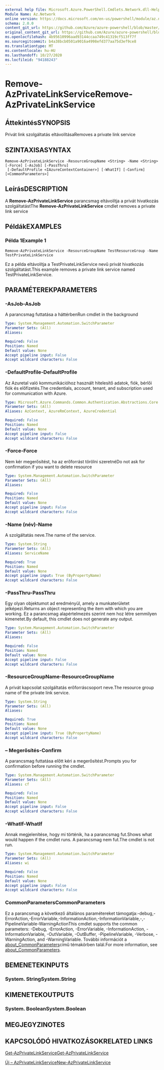 ```yaml
---
external help file: Microsoft.Azure.PowerShell.Cmdlets.Network.dll-Help.xml
Module Name: Az.Network
online version: https://docs.microsoft.com/en-us/powershell/module/az.network/remove-azprivatelinkservice
schema: 2.0.0
content_git_url: https://github.com/Azure/azure-powershell/blob/master/src/Network/Network/help/Remove-AzPrivateLinkService.md
original_content_git_url: https://github.com/Azure/azure-powershell/blob/master/src/Network/Network/help/Remove-AzPrivateLinkService.md
ms.openlocfilehash: 4b95610996aad93144ccaa749c41319cf513ff7f
ms.sourcegitcommit: b4a38bcb0501a9016a4998efd377aa75d3ef9ce8
ms.translationtype: MT
ms.contentlocale: hu-HU
ms.lasthandoff: 10/27/2020
ms.locfileid: "94188243"
---
```

# <span data-ttu-id="61e08-101">Remove-AzPrivateLinkService</span><span class="sxs-lookup"><span data-stu-id="61e08-101">Remove-AzPrivateLinkService</span></span>

## <span data-ttu-id="61e08-102">Áttekintés</span><span class="sxs-lookup"><span data-stu-id="61e08-102">SYNOPSIS</span></span>
<span data-ttu-id="61e08-103">Privát link szolgáltatás eltávolítása</span><span class="sxs-lookup"><span data-stu-id="61e08-103">Removes a private link service</span></span>

## <span data-ttu-id="61e08-104">SZINTAXISA</span><span class="sxs-lookup"><span data-stu-id="61e08-104">SYNTAX</span></span>

```
Remove-AzPrivateLinkService -ResourceGroupName <String> -Name <String> [-Force] [-AsJob] [-PassThru]
 [-DefaultProfile <IAzureContextContainer>] [-WhatIf] [-Confirm] [<CommonParameters>]
```

## <span data-ttu-id="61e08-105">Leírás</span><span class="sxs-lookup"><span data-stu-id="61e08-105">DESCRIPTION</span></span>
<span data-ttu-id="61e08-106">A **Remove-AzPrivateLinkService** parancsmag eltávolítja a privát hivatkozás szolgáltatást</span><span class="sxs-lookup"><span data-stu-id="61e08-106">The **Remove-AzPrivateLinkService** cmdlet removes a private link service</span></span>

## <span data-ttu-id="61e08-107">Példák</span><span class="sxs-lookup"><span data-stu-id="61e08-107">EXAMPLES</span></span>

### <span data-ttu-id="61e08-108">Példa 1</span><span class="sxs-lookup"><span data-stu-id="61e08-108">Example 1</span></span>
```
Remove-AzPrivateLinkService -ResourceGroupName TestResourceGroup -Name TestPrivateLinkService
```

<span data-ttu-id="61e08-109">Ez a példa eltávolítja a TestPrivateLinkService nevű privát hivatkozás szolgáltatást.</span><span class="sxs-lookup"><span data-stu-id="61e08-109">This example removes a private link service named TestPrivateLinkService.</span></span>

## <span data-ttu-id="61e08-110">PARAMÉTEREK</span><span class="sxs-lookup"><span data-stu-id="61e08-110">PARAMETERS</span></span>

### <span data-ttu-id="61e08-111">-AsJob</span><span class="sxs-lookup"><span data-stu-id="61e08-111">-AsJob</span></span>
<span data-ttu-id="61e08-112">A parancsmag futtatása a háttérben</span><span class="sxs-lookup"><span data-stu-id="61e08-112">Run cmdlet in the background</span></span>

```yaml
Type: System.Management.Automation.SwitchParameter
Parameter Sets: (All)
Aliases:

Required: False
Position: Named
Default value: None
Accept pipeline input: False
Accept wildcard characters: False
```

### <span data-ttu-id="61e08-113">-DefaultProfile</span><span class="sxs-lookup"><span data-stu-id="61e08-113">-DefaultProfile</span></span>
<span data-ttu-id="61e08-114">Az Azuretal való kommunikációhoz használt hitelesítő adatok, fiók, bérlői fiók és előfizetés.</span><span class="sxs-lookup"><span data-stu-id="61e08-114">The credentials, account, tenant, and subscription used for communication with Azure.</span></span>

```yaml
Type: Microsoft.Azure.Commands.Common.Authentication.Abstractions.Core.IAzureContextContainer
Parameter Sets: (All)
Aliases: AzContext, AzureRmContext, AzureCredential

Required: False
Position: Named
Default value: None
Accept pipeline input: False
Accept wildcard characters: False
```

### <span data-ttu-id="61e08-115">-Force</span><span class="sxs-lookup"><span data-stu-id="61e08-115">-Force</span></span>
<span data-ttu-id="61e08-116">Nem kér megerősítést, ha az erőforrást törölni szeretné</span><span class="sxs-lookup"><span data-stu-id="61e08-116">Do not ask for confirmation if you want to delete resource</span></span>

```yaml
Type: System.Management.Automation.SwitchParameter
Parameter Sets: (All)
Aliases:

Required: False
Position: Named
Default value: None
Accept pipeline input: False
Accept wildcard characters: False
```

### <span data-ttu-id="61e08-117">-Name (név)</span><span class="sxs-lookup"><span data-stu-id="61e08-117">-Name</span></span>
<span data-ttu-id="61e08-118">A szolgáltatás neve.</span><span class="sxs-lookup"><span data-stu-id="61e08-118">The name of the service.</span></span>

```yaml
Type: System.String
Parameter Sets: (All)
Aliases: ServiceName

Required: True
Position: Named
Default value: None
Accept pipeline input: True (ByPropertyName)
Accept wildcard characters: False
```

### <span data-ttu-id="61e08-119">-PassThru</span><span class="sxs-lookup"><span data-stu-id="61e08-119">-PassThru</span></span>
<span data-ttu-id="61e08-120">Egy olyan objektumot ad eredményül, amely a munkaterületet jelképezi.</span><span class="sxs-lookup"><span data-stu-id="61e08-120">Returns an object representing the item with which you are working.</span></span>
<span data-ttu-id="61e08-121">Ez a parancsmag alapértelmezés szerint nem hoz létre semmilyen kimenetet.</span><span class="sxs-lookup"><span data-stu-id="61e08-121">By default, this cmdlet does not generate any output.</span></span>

```yaml
Type: System.Management.Automation.SwitchParameter
Parameter Sets: (All)
Aliases:

Required: False
Position: Named
Default value: None
Accept pipeline input: False
Accept wildcard characters: False
```

### <span data-ttu-id="61e08-122">-ResourceGroupName</span><span class="sxs-lookup"><span data-stu-id="61e08-122">-ResourceGroupName</span></span>
<span data-ttu-id="61e08-123">A privát kapcsolat szolgáltatás erőforráscsoport neve.</span><span class="sxs-lookup"><span data-stu-id="61e08-123">The resource group name of the private link service.</span></span>

```yaml
Type: System.String
Parameter Sets: (All)
Aliases:

Required: True
Position: Named
Default value: None
Accept pipeline input: True (ByPropertyName)
Accept wildcard characters: False
```

### <span data-ttu-id="61e08-124">– Megerősítés</span><span class="sxs-lookup"><span data-stu-id="61e08-124">-Confirm</span></span>
<span data-ttu-id="61e08-125">A parancsmag futtatása előtt kéri a megerősítést.</span><span class="sxs-lookup"><span data-stu-id="61e08-125">Prompts you for confirmation before running the cmdlet.</span></span>

```yaml
Type: System.Management.Automation.SwitchParameter
Parameter Sets: (All)
Aliases: cf

Required: False
Position: Named
Default value: None
Accept pipeline input: False
Accept wildcard characters: False
```

### <span data-ttu-id="61e08-126">-WhatIf</span><span class="sxs-lookup"><span data-stu-id="61e08-126">-WhatIf</span></span>
<span data-ttu-id="61e08-127">Annak megjelenítése, hogy mi történik, ha a parancsmag fut.</span><span class="sxs-lookup"><span data-stu-id="61e08-127">Shows what would happen if the cmdlet runs.</span></span>
<span data-ttu-id="61e08-128">A parancsmag nem fut.</span><span class="sxs-lookup"><span data-stu-id="61e08-128">The cmdlet is not run.</span></span>

```yaml
Type: System.Management.Automation.SwitchParameter
Parameter Sets: (All)
Aliases: wi

Required: False
Position: Named
Default value: None
Accept pipeline input: False
Accept wildcard characters: False
```

### <span data-ttu-id="61e08-129">CommonParameters</span><span class="sxs-lookup"><span data-stu-id="61e08-129">CommonParameters</span></span>
<span data-ttu-id="61e08-130">Ez a parancsmag a következő általános paramétereket támogatja:-debug,-ErrorAction,-ErrorVariable,-InformationAction,-InformationVariable,-,-PipelineVariable-WarningAction</span><span class="sxs-lookup"><span data-stu-id="61e08-130">This cmdlet supports the common parameters: -Debug, -ErrorAction, -ErrorVariable, -InformationAction, -InformationVariable, -OutVariable, -OutBuffer, -PipelineVariable, -Verbose, -WarningAction, and -WarningVariable.</span></span> <span data-ttu-id="61e08-131">További információt a [about_CommonParameters](http://go.microsoft.com/fwlink/?LinkID=113216)című témakörben talál.</span><span class="sxs-lookup"><span data-stu-id="61e08-131">For more information, see [about_CommonParameters](http://go.microsoft.com/fwlink/?LinkID=113216).</span></span>

## <span data-ttu-id="61e08-132">BEMENETEK</span><span class="sxs-lookup"><span data-stu-id="61e08-132">INPUTS</span></span>

### <span data-ttu-id="61e08-133">System. String</span><span class="sxs-lookup"><span data-stu-id="61e08-133">System.String</span></span>

## <span data-ttu-id="61e08-134">KIMENETEK</span><span class="sxs-lookup"><span data-stu-id="61e08-134">OUTPUTS</span></span>

### <span data-ttu-id="61e08-135">System. Boolean</span><span class="sxs-lookup"><span data-stu-id="61e08-135">System.Boolean</span></span>

## <span data-ttu-id="61e08-136">MEGJEGYZI</span><span class="sxs-lookup"><span data-stu-id="61e08-136">NOTES</span></span>

## <span data-ttu-id="61e08-137">KAPCSOLÓDÓ HIVATKOZÁSOK</span><span class="sxs-lookup"><span data-stu-id="61e08-137">RELATED LINKS</span></span>

[<span data-ttu-id="61e08-138">Get-AzPrivateLinkService</span><span class="sxs-lookup"><span data-stu-id="61e08-138">Get-AzPrivateLinkService</span></span>](./Get-AzPrivateLinkService.md)

[<span data-ttu-id="61e08-139">Új – AzPrivateLinkService</span><span class="sxs-lookup"><span data-stu-id="61e08-139">New-AzPrivateLinkService</span></span>](./New-AzPrivateLinkService.md)